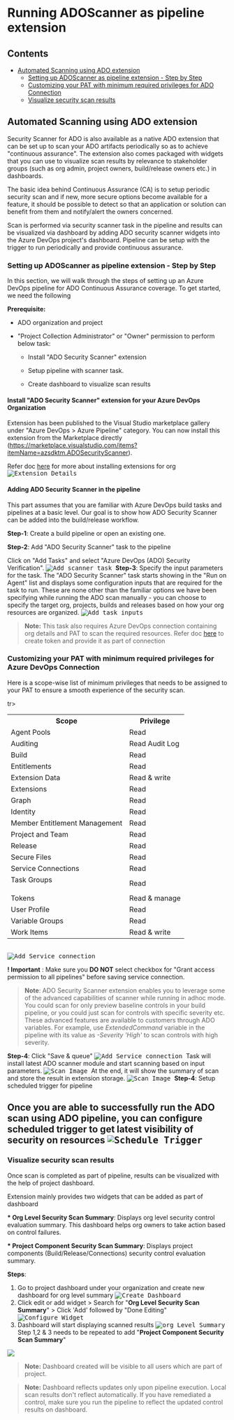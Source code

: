 # Running ADOScanner as pipeline extension

## Contents

  -  [Automated Scanning using ADO extension](README.md#automated-scanning-using-ado-extension)
     * [Setting up ADOScanner as pipeline extension - Step by Step](README.md#setting-up-adoscanner-as-pipeline-extension---step-by-step)
     * [Customizing your PAT with minimum required privileges for ADO Connection](README.md#-customizing-your-pat-with-minimum-required-privileges-for-azure-devops-connection)
     * [Visualize security scan results](README.md#visualize-security-scan-results)

## Automated Scanning using ADO extension


Security Scanner for ADO is also available as a native ADO extension that can be set up to scan your ADO artifacts periodically so as to achieve "continuous assurance". The extension also comes packaged with widgets that you can use to visualize scan results by relevance to stakeholder groups (such as org admin, project owners, build/release owners etc.) in dashboards.

The basic idea behind Continuous Assurance (CA) is to setup periodic security scan and if new, more secure options become available for a feature, it should be possible to detect so that an application or solution can benefit from them and notify/alert the owners concerned.

Scan is performed via security scanner task in the pipeline and results can be visualized via dashboard by adding ADO security scanner widgets into the Azure DevOps project's dashboard. Pipeline can be setup with the trigger to run periodically and provide continuous assurance.

### Setting up ADOScanner as pipeline extension - Step by Step

In this section, we will walk through the steps of setting up an Azure DevOps pipeline for ADO Continuous Assurance coverage.
To get started, we need the following 

__Prerequisite:__

- ADO organization and project 
- "Project Collection Administrator" or "Owner" permission to perform below task:

  * Install "ADO Security Scanner" extension

  * Setup pipeline with scanner task.
    
  * Create dashboard to visualize scan results



#### Install "ADO Security Scanner" extension for your Azure DevOps Organization


Extension has been published to the Visual Studio marketplace gallery under "Azure DevOps > Azure Pipeline" category. You can now install this extension from the Marketplace directly (https://marketplace.visualstudio.com/items?itemName=azsdktm.ADOSecurityScanner).

Refer doc [here](https://docs.microsoft.com/en-us/azure/devops/marketplace/install-extension?view=azure-devops&tabs=browser) for more about installing extensions for org
  <kbd>
  ![Extension Details](../Images/ADO_ExtensionDetails.png) 
  </kbd>

#### Adding ADO Security Scanner in the pipeline

This part assumes that you are familiar with Azure DevOps build tasks and pipelines at a basic level. Our goal is to show how ADO Security Scanner can be added into the build/release workflow.

__Step-1__: Create a build pipeline or open an existing one.

__Step-2__: Add "ADO Security Scanner" task to the pipeline

Click on "Add Tasks" and select "Azure DevOps (ADO) Security Verification".
<kbd>
![Add scanner task](../Images/ADO_AddADOScannerTask.png)
</kbd>
__Step-3__: Specify the input parameters for the task.
The "ADO Security Scanner" task starts showing in the "Run on Agent" list and displays some configuration inputs that are required for the task to run. These are none other than the familiar options we have been specifying while running the ADO scan manually - you can choose to specify the target org, projects, builds and releases based on how your org resources are organized.
<kbd>
![Add task inputs](../Images/ADOAddTaskDetails.png)
</kbd>
> **Note:** This task also requires Azure DevOps connection containing org details and PAT to scan the required resources. Refer doc [here](https://docs.microsoft.com/en-us/azure/devops/organizations/accounts/use-personal-access-tokens-to-authenticate?view=azure-devops&tabs=preview-page) to create token and provide it as part of connection


<html>
<head>

</head><body>
<H3> Customizing your PAT with minimum required privileges for Azure DevOps Connection</H3>

Here is a scope-wise list of minimum privileges that needs to be assigned to your PAT to ensure a smooth experience of the security scan.

<table><tr><th>Scope</th><th>Privilege</th></tr>
<tr><td>
Agent Pools
</td><td>Read</tr>

<tr><td>
Auditing
</td><td>Read Audit Log</tr>

<tr><td>
Build
</td><td>Read</tr>

<tr><td>
Entitlements
</td><td>Read</tr>

<tr><td>
Extension Data
</td><td>Read & write</tr>

<tr><td>
Extensions
</td><td>Read</tr>

<tr><td>
Graph
</td><td>Read</tr>

<tr><td>
Identity
</td><td>Read</tr>


<tr><td>
Member Entitlement Management
</td><td>Read</tr>

<tr><td>
Project and Team
</td><td>Read</tr>

<tr><td>
Release
</td><td>Read</tr>

<tr><td>
Secure Files
</td><td>Read</tr>

<tr><td>
Service Connections
</td><td>Read</tr>

tr><td>
Task Groups
</td><td>Read</tr>

<tr><td>
Tokens
</td><td>Read & manage</tr>

<tr><td>
User Profile
</td><td>Read</tr>

<tr><td>
Variable Groups
</td><td>Read</tr>

<tr><td>
Work Items
</td><td>Read & write</tr>

</table>
<table>
</table>
</body></html>

<kbd>
<img src="../Images/AddServiceConnection.png" alt="Add Service connection">
</kbd>

__! Important__ : Make sure you **DO NOT** select  checkbox for "Grant access permission to all pipelines" before saving service connection. 

> **Note**: ADO Security Scanner extension enables you to leverage some of the advanced capabilities of scanner while running in adhoc mode. You could scan for only preview baseline controls in your build pipeline, or you could just scan for controls with specific severity etc. These advanced features are available to customers through ADO variables. For example, use *ExtendedCommand* variable in the pipeline with its value as *-Severity 'High'* to scan controls with high severity.


__Step-4__: Click "Save & queue"
<kbd>
![Add Service connection](../Images/ADO_TriggerPipeline.png)
</kbd>
Task will install latest ADO scanner module and start scanning based on input parameters. 
<kbd>
![Scan Image](../Images/09_ADO_ScanImage-1.png)
</kbd>
At the end, it will show the summary of scan and store the result in extension storage.
<kbd>
![Scan Image](../Images/09_ADO_ScanImage-2.png)
</kbd>
__Step-4__: Setup scheduled trigger for pipeline

Once you are able to successfully run the ADO scan using ADO pipeline, you can configure scheduled trigger to get latest visibility of security on resources
<kbd>
![Schedule Trigger](../Images/09_ADO_ScheduleTrigger.png)
</kbd>
----------------------------------------------

### Visualize security scan results 

Once scan is completed as part of pipeline, results can be visualized with the help of project dashboard.

Extension mainly provides two widgets that can be added as part of dashboard

__* Org Level Security Scan Summary__: Displays org level security control evaluation summary. This dashboard helps org owners to take action based on control failures.

__* Project Component Security Scan Summary__: Displays project components (Build/Release/Connections) security control evaluation summary.

__Steps__:

1. Go to project dashboard under your organization and create new dashboard for org level summary
    <kbd>
    ![Create Dashboard](../Images/09_ADO_AddDashboard.png)
    </kbd>
2. Click edit or add widget > Search for "__Org Level Security Scan Summary__" > Click 'Add' followed by "Done Editing"
    <kbd>
    ![Configure Widget](../Images/ADO_AddOrgSummaryWidget.png)
    </kbd>
3. Dashboard will start displaying scanned results 
    <kbd>
    ![org Level Summary](../Images/09_ADO_OrgLevelDashboard.png)
    </kbd>
Step 1,2 & 3 needs to be repeated to add "__Project Component Security Scan Summary__"
<kbd>
 <img src="../Images/09_ADO_ProjectComponentLevl.png" alt"Schedule Trigger">
</kbd>

> **Note:**  Dashboard created will be visible to all users which are part of project.

> **Note:**  Dashboard reflects updates only upon pipeline execution. Local scan results don't reflect automatically. If you have remediated a control, make sure you run the pipeline to reflect the updated control results on dashboard.

